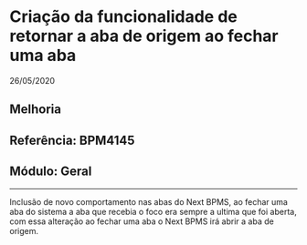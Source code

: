 # Criação da funcionalidade de retornar a aba de origem ao fechar uma aba
26/05/2020
## Melhoria
## Referência: BPM4145
## Módulo: Geral
***

Inclusão de novo comportamento nas abas do Next BPMS, ao fechar uma aba do sistema a aba que recebia o foco era sempre a ultima que foi aberta, com essa alteração ao fechar uma aba o Next BPMS irá abrir a aba de origem.